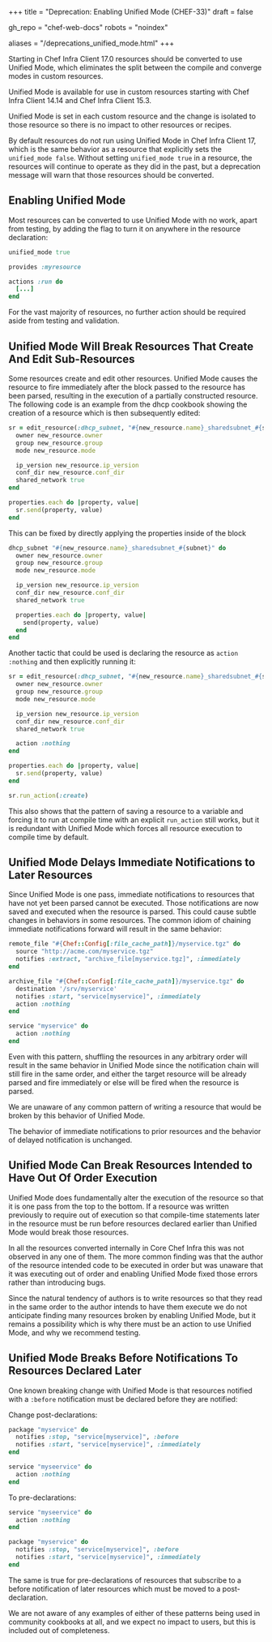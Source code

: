 +++
title = "Deprecation: Enabling Unified Mode (CHEF-33)"
draft = false

gh_repo = "chef-web-docs"
robots = "noindex"


aliases = "/deprecations_unified_mode.html"
+++

Starting in Chef Infra Client 17.0 resources should be converted to use Unified Mode, which eliminates the split between the compile and converge modes in custom resources.

Unified Mode is available for use in custom resources starting with Chef Infra Client 14.14 and Chef Infra Client 15.3.

Unified Mode is set in each custom resource and the change is isolated to those resource so there is no impact to other resources or recipes.

By default resources do not run using Unified Mode in Chef Infra Client 17, which is the same behavior as a resource that explicitly sets the `unified_mode false`. Without setting `unified_mode true` in a resource, the resources will continue to operate as they did in the past, but a deprecation message will warn that those resources should be converted.

## Enabling Unified Mode

Most resources can be converted to use Unified Mode with no work, apart from testing, by adding the flag to turn it on anywhere in the resource declaration:

```ruby
unified_mode true

provides :myresource

actions :run do
  [...]
end
```

For the vast majority of resources, no further action should be required aside from testing and validation.

## Unified Mode Will Break Resources That Create And Edit Sub-Resources

Some resources create and edit other resources.  Unified Mode causes the resource to fire immediately after the
block passed to the resource has been parsed, resulting in the execution of a partially constructed resource.
The following code is an example from the dhcp cookbook showing the creation of a resource which is then
subsequently edited:

```ruby
sr = edit_resource(:dhcp_subnet, "#{new_resource.name}_sharedsubnet_#{subnet}") do
  owner new_resource.owner
  group new_resource.group
  mode new_resource.mode

  ip_version new_resource.ip_version
  conf_dir new_resource.conf_dir
  shared_network true
end

properties.each do |property, value|
  sr.send(property, value)
end
```

This can be fixed by directly applying the properties inside of the block

```ruby
dhcp_subnet "#{new_resource.name}_sharedsubnet_#{subnet}" do
  owner new_resource.owner
  group new_resource.group
  mode new_resource.mode

  ip_version new_resource.ip_version
  conf_dir new_resource.conf_dir
  shared_network true

  properties.each do |property, value|
    send(property, value)
  end
end
```

Another tactic that could be used is declaring the resource as `action :nothing` and then explicitly running it:

```ruby
sr = edit_resource(:dhcp_subnet, "#{new_resource.name}_sharedsubnet_#{subnet}") do
  owner new_resource.owner
  group new_resource.group
  mode new_resource.mode

  ip_version new_resource.ip_version
  conf_dir new_resource.conf_dir
  shared_network true

  action :nothing
end

properties.each do |property, value|
  sr.send(property, value)
end

sr.run_action(:create)
```

This also shows that the pattern of saving a resource to a variable and forcing it to run at compile time with an explicit `run_action` still
works, but it is redundant with Unified Mode which forces all resource execution to compile time by default.

## Unified Mode Delays Immediate Notifications to Later Resources

Since Unified Mode is one pass, immediate notifications to resources that have not yet been parsed cannot be executed. Those notifications are now saved and executed when the resource is parsed. This could cause subtle changes in behaviors in some resources. The common idiom of chaining immediate notifications forward will result in the same behavior:

```ruby
remote_file "#{Chef::Config[:file_cache_path]}/myservice.tgz" do
  source "http://acme.com/myservice.tgz"
  notifies :extract, "archive_file[myservice.tgz]", :immediately
end

archive_file "#{Chef::Config[:file_cache_path]}/myservice.tgz" do
  destination '/srv/myservice'
  notifies :start, "service[myservice]", :immediately
  action :nothing
end

service "myservice" do
  action :nothing
end
```

Even with this pattern, shuffling the resources in any arbitrary order will result in the same behavior in Unified Mode since the notification chain will still fire in the same order, and either the target resource will be already parsed and fire immediately or else will be fired when the resource is parsed.

We are unaware of any common pattern of writing a resource that would be broken by this behavior of Unified Mode.

The behavior of immediate notifications to prior resources and the behavior of delayed notification is unchanged.

## Unified Mode Can Break Resources Intended to Have Out Of Order Execution

Unified Mode does fundamentally alter the execution of the resource so that it is one pass from the top to the bottom. If a resource was written previously to require out of execution so that compile-time statements later in the resource must be run before resources declared earlier than Unified Mode would break those resources.

In all the resources converted internally in Core Chef Infra this was not observed in any one of them. The more common finding was that the author of the resource intended code to be executed in order but was unaware that it was executing out of order and enabling Unified Mode fixed those errors rather than introducing bugs.

Since the natural tendency of authors is to write resources so that they read in the same order to the author intends to have them execute we do not anticipate finding many resources broken by enabling Unified Mode, but it remains a possibility which is why there must be an action to use Unified Mode, and why we recommend testing.

## Unified Mode Breaks Before Notifications To Resources Declared Later

One known breaking change with Unified Mode is that resources notified with a `:before` notification must be declared before they are notified:

Change post-declarations:

```ruby
package "myservice" do
  notifies :stop, "service[myservice]", :before
  notifies :start, "service[myservice]", :immediately
end

service "myseervice" do
  action :nothing
end
```

To pre-declarations:

```ruby
service "myseervice" do
  action :nothing
end

package "myservice" do
  notifies :stop, "service[myservice]", :before
  notifies :start, "service[myservice]", :immediately
end
```

The same is true for pre-declarations of resources that subscribe to a before notification of later resources which must be moved to a post-declaration.

We are not aware of any examples of either of these patterns being used in community cookbooks at all, and we expect no impact to users, but this is included out of completeness.
